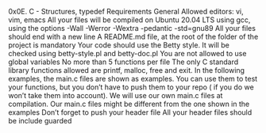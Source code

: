 0x0E. C - Structures, typedef
Requirements
General
Allowed editors: vi, vim, emacs
All your files will be compiled on Ubuntu 20.04 LTS using gcc, using the options
-Wall -Werror -Wextra -pedantic -std=gnu89
All your files should end with a new line
A README.md file, at the root of the folder of the project is mandatory
Your code should use the Betty style. It will be checked using betty-style.pl and betty-doc.pl
You are not allowed to use global variables
No more than 5 functions per file
The only C standard library functions allowed are printf, malloc, free and exit.
In the following examples, the main.c files are shown as examples.
You can use them to test your functions, but you don’t have to push them to your repo (
if you do we won’t take them into account). We will use our own main.c
files at compilation. Our main.c files might be different from the one shown in the examples
Don’t forget to push your header file
All your header files should be include guarded
